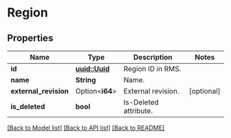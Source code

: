 # Region

## Properties

Name | Type | Description | Notes
------------ | ------------- | ------------- | -------------
**id** | [**uuid::Uuid**](uuid::Uuid.md) | Region ID in RMS. | 
**name** | **String** | Name. | 
**external_revision** | Option<**i64**> | External revision. | [optional]
**is_deleted** | **bool** | Is-Deleted attribute. | 

[[Back to Model list]](../README.md#documentation-for-models) [[Back to API list]](../README.md#documentation-for-api-endpoints) [[Back to README]](../README.md)



